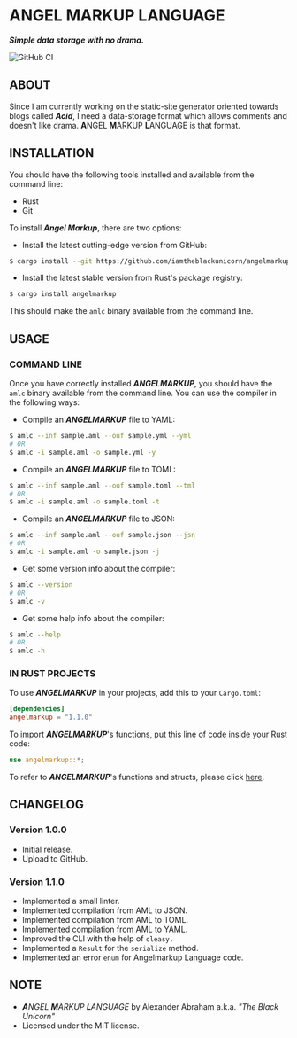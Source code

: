 # **A**NGEL **M**ARKUP **L**ANGUAGE

***Simple data storage with no drama.***

![GitHub CI](https://github.com/iamtheblackunicorn/angelmarkup/actions/workflows/rust.yml/badge.svg)

## ABOUT

Since I am currently working on the static-site generator oriented towards blogs called ***Acid***, I need a data-storage format which allows comments and doesn't like drama. **A**NGEL **M**ARKUP **L**ANGUAGE is that format.

## INSTALLATION

You should have the following tools installed and available from the command line:

- Rust
- Git

To install ***Angel Markup***, there are two options:

- Install the latest cutting-edge version from GitHub:

```bash
$ cargo install --git https://github.com/iamtheblackunicorn/angelmarkup
```

- Install the latest stable version from Rust's package registry:

```bash
$ cargo install angelmarkup
```

This should make the `amlc` binary available from the command line.

## USAGE

### COMMAND LINE

Once you have correctly installed ***ANGELMARKUP***, you should have the `amlc` binary available from the command line.
You can use the compiler in the following ways:

- Compile an ***ANGELMARKUP*** file to YAML:

```bash
$ amlc --inf sample.aml --ouf sample.yml --yml
# OR
$ amlc -i sample.aml -o sample.yml -y
```

- Compile an ***ANGELMARKUP*** file to TOML:

```bash
$ amlc --inf sample.aml --ouf sample.toml --tml
# OR
$ amlc -i sample.aml -o sample.toml -t
```

- Compile an ***ANGELMARKUP*** file to JSON:

```bash
$ amlc --inf sample.aml --ouf sample.json --jsn
# OR
$ amlc -i sample.aml -o sample.json -j
```

- Get some version info about the compiler:

```bash
$ amlc --version
# OR
$ amlc -v
```

- Get some help info about the compiler:

```bash
$ amlc --help
# OR
$ amlc -h
```

### IN RUST PROJECTS

To use ***ANGELMARKUP*** in your projects, add this to your `Cargo.toml`:

```TOML
[dependencies]
angelmarkup = "1.1.0"
```

To import ***ANGELMARKUP***'s functions, put this line of code inside your Rust code:

```Rust
use angelmarkup::*;
```

To refer to ***ANGELMARKUP***'s functions and structs, please click [here](https://github.com/iamtheblackunicorn/angelmarkup/blob/main/src/lib.rs).

## CHANGELOG

### Version 1.0.0

- Initial release.
- Upload to GitHub.

### Version 1.1.0

- Implemented a small linter.
- Implemented compilation from AML to JSON.
- Implemented compilation from AML to TOML.
- Implemented compilation from AML to YAML.
- Improved the CLI with the help of `cleasy.`
- Implemented a `Result` for the `serialize` method.
- Implemented an error `enum` for Angelmarkup Language code.

## NOTE

- ***A**NGEL **M**ARKUP **L**ANGUAGE* by Alexander Abraham a.k.a. *"The Black Unicorn"*
- Licensed under the MIT license.
